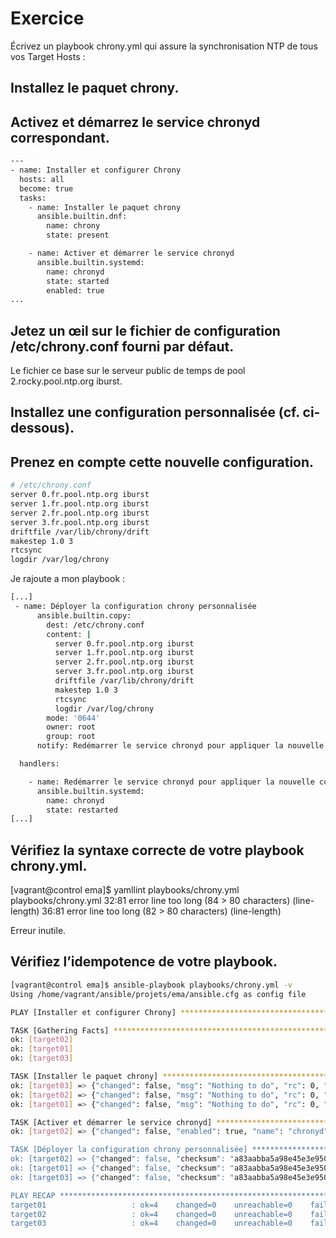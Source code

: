 # Exercice

Écrivez un playbook chrony.yml qui assure la synchronisation NTP de tous vos Target Hosts :

## Installez le paquet chrony.
## Activez et démarrez le service chronyd correspondant.
```sh
---
- name: Installer et configurer Chrony
  hosts: all
  become: true
  tasks:
    - name: Installer le paquet chrony
      ansible.builtin.dnf:
        name: chrony
        state: present

    - name: Activer et démarrer le service chronyd
      ansible.builtin.systemd:
        name: chronyd
        state: started
        enabled: true
...
```

## Jetez un œil sur le fichier de configuration /etc/chrony.conf fourni par défaut.
Le fichier ce base sur le serveur public de temps de pool 2.rocky.pool.ntp.org iburst.

## Installez une configuration personnalisée (cf. ci-dessous).
## Prenez en compte cette nouvelle configuration.
```sh
# /etc/chrony.conf
server 0.fr.pool.ntp.org iburst
server 1.fr.pool.ntp.org iburst
server 2.fr.pool.ntp.org iburst
server 3.fr.pool.ntp.org iburst
driftfile /var/lib/chrony/drift
makestep 1.0 3
rtcsync
logdir /var/log/chrony
```
Je rajoute a mon playbook :
```sh
[...]
 - name: Déployer la configuration chrony personnalisée
      ansible.builtin.copy:
        dest: /etc/chrony.conf
        content: |
          server 0.fr.pool.ntp.org iburst
          server 1.fr.pool.ntp.org iburst
          server 2.fr.pool.ntp.org iburst
          server 3.fr.pool.ntp.org iburst
          driftfile /var/lib/chrony/drift
          makestep 1.0 3
          rtcsync
          logdir /var/log/chrony
        mode: '0644'
        owner: root
        group: root
      notify: Redémarrer le service chronyd pour appliquer la nouvelle configuration

  handlers:

    - name: Redémarrer le service chronyd pour appliquer la nouvelle configuration
      ansible.builtin.systemd:
        name: chronyd
        state: restarted
[...]
```

## Vérifiez la syntaxe correcte de votre playbook chrony.yml.
[vagrant@control ema]$ yamllint playbooks/chrony.yml 
playbooks/chrony.yml
  32:81     error    line too long (84 > 80 characters)  (line-length)
  36:81     error    line too long (82 > 80 characters)  (line-length)

Erreur inutile.

## Vérifiez l’idempotence de votre playbook.

```sh
[vagrant@control ema]$ ansible-playbook playbooks/chrony.yml -v
Using /home/vagrant/ansible/projets/ema/ansible.cfg as config file

PLAY [Installer et configurer Chrony] **********************************************************************************************************************

TASK [Gathering Facts] *************************************************************************************************************************************
ok: [target02]
ok: [target01]
ok: [target03]

TASK [Installer le paquet chrony] **************************************************************************************************************************
ok: [target03] => {"changed": false, "msg": "Nothing to do", "rc": 0, "results": []}
ok: [target02] => {"changed": false, "msg": "Nothing to do", "rc": 0, "results": []}
ok: [target01] => {"changed": false, "msg": "Nothing to do", "rc": 0, "results": []}

TASK [Activer et démarrer le service chronyd] **************************************************************************************************************
ok: [target02] => {"changed": false, "enabled": true, "name": "chronyd", "state": "started", "status": {"AccessSELinuxContext": "system_u:object_r:chronyd_unit_file_t:s0", "ActiveEnterTimestamp": "Wed 2025-03-26 07:20:05 UTC", "ActiveEnterTimestampMonotonic": "910355655", "ActiveExitTimestamp": "Wed 2025-03-26 07:20:05 UTC", "ActiveExitTimestampMonotonic": "910307957", "ActiveState": "active", "After": "basic.target ntpd.service sysinit.target ntpdate.service -.mount sntp.service system.slice systemd-tmpfiles-setup.service tmp.mount systemd-journald.socket", "AllowIsolate": "no", "AssertResult": "yes", "AssertTimestamp": "Wed 2025-03-26 07:20:05 UTC", "AssertTimestampMonotonic": "910310516", "Before": "multi-user.target shutdown.target", ""0"}}

TASK [Déployer la configuration chrony personnalisée] ******************************************************************************************************
ok: [target02] => {"changed": false, "checksum": "a83aabba5a98e45e3e950eb08fc8b13b89483e5d", "dest": "/etc/chrony.conf", "gid": 0, "group": "root", "mode": "0644", "owner": "root", "path": "/etc/chrony.conf", "secontext": "system_u:object_r:etc_t:s0", "size": 206, "state": "file", "uid": 0}
ok: [target01] => {"changed": false, "checksum": "a83aabba5a98e45e3e950eb08fc8b13b89483e5d", "dest": "/etc/chrony.conf", "gid": 0, "group": "root", "mode": "0644", "owner": "root", "path": "/etc/chrony.conf", "secontext": "system_u:object_r:etc_t:s0", "size": 206, "state": "file", "uid": 0}
ok: [target03] => {"changed": false, "checksum": "a83aabba5a98e45e3e950eb08fc8b13b89483e5d", "dest": "/etc/chrony.conf", "gid": 0, "group": "root", "mode": "0644", "owner": "root", "path": "/etc/chrony.conf", "secontext": "system_u:object_r:etc_t:s0", "size": 206, "state": "file", "uid": 0}

PLAY RECAP *************************************************************************************************************************************************
target01                   : ok=4    changed=0    unreachable=0    failed=0    skipped=0    rescued=0    ignored=0   
target02                   : ok=4    changed=0    unreachable=0    failed=0    skipped=0    rescued=0    ignored=0   
target03                   : ok=4    changed=0    unreachable=0    failed=0    skipped=0    rescued=0    ignored=0   
```
